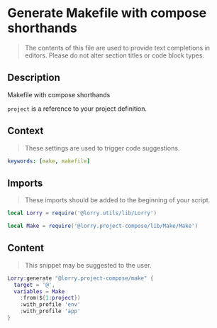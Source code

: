 # Generate Makefile with compose shorthands

> The contents of this file are used to provide text completions in editors. Please do not alter section titles or code block types.

## Description

Makefile with compose shorthands

`project` is a reference to your project definition.

## Context

> These settings are used to trigger code suggestions.

```yaml
keywords: [make, makefile]
```

## Imports

> These imports should be added to the beginning of your script.

```lua
local Lorry = require('@lorry.utils/lib/Lorry')
```

```lua
local Make = require('@lorry.project-compose/lib/Make/Make')
```

## Content

> This snippet may be suggested to the user.

```lua
Lorry:generate "@lorry.project-compose/make" {
  target = '@',
  variables = Make
    :from(${1:project})
    :with_profile 'env'
    :with_profile 'app'
}
```
